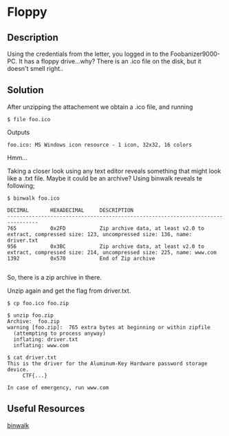 # Floppy

## Description
Using the credentials from the letter, you logged in to the Foobanizer9000-PC. It has a floppy drive...why? There is an .ico file on the disk, but it doesn't smell right..

## Solution

After unzipping the attachement we obtain a .ico file, and running 
```
$ file foo.ico 
```
Outputs 
```
foo.ico: MS Windows icon resource - 1 icon, 32x32, 16 colors
```
Hmm...

Taking a closer look using any text editor reveals something that might look like a .txt file. Maybe it could be an archive?
Using binwalk reveals te following;
```
$ binwalk foo.ico 

DECIMAL       HEXADECIMAL     DESCRIPTION
--------------------------------------------------------------------------------
765           0x2FD           Zip archive data, at least v2.0 to extract, compressed size: 123, uncompressed size: 136, name: driver.txt
956           0x3BC           Zip archive data, at least v2.0 to extract, compressed size: 214, uncompressed size: 225, name: www.com
1392          0x570           End of Zip archive


```
So, there is a zip archive in there. 

Unzip again and get the flag from driver.txt.
```
$ cp foo.ico foo.zip

$ unzip foo.zip 
Archive:  foo.zip
warning [foo.zip]:  765 extra bytes at beginning or within zipfile
  (attempting to process anyway)
  inflating: driver.txt              
  inflating: www.com                 

$ cat driver.txt 
This is the driver for the Aluminum-Key Hardware password storage device.
     CTF{...}

In case of emergency, run www.com

```


## Useful Resources
[binwalk](https://github.com/ReFirmLabs/binwalk/wiki)
